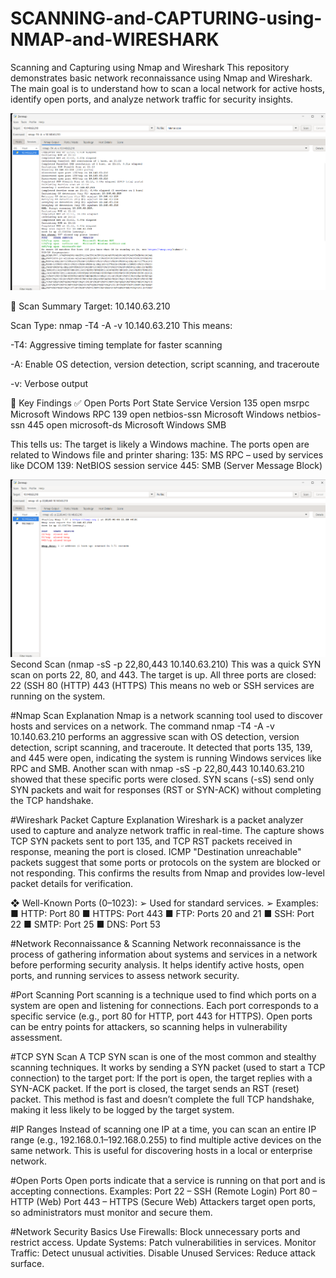 # SCANNING-and-CAPTURING-using-NMAP-and-WIRESHARK
Scanning and Capturing using Nmap and Wireshark This repository demonstrates basic network reconnaissance using Nmap and Wireshark. The main goal is to understand how to scan a local network for active hosts, identify open ports, and analyze network traffic for security insights.

![img alt](https://github.com/swamy-2006/SCANNING-and-CAPTURING-using-NMAP-and-WIRESHARK/blob/76ea751f7e8a7cce52a0b1aad657ecc30202f854/Screenshot%202025-08-04%20211806.png)

🧠 Scan Summary
Target: 10.140.63.210

Scan Type: nmap -T4 -A -v 10.140.63.210
This means:

-T4: Aggressive timing template for faster scanning

-A: Enable OS detection, version detection, script scanning, and traceroute

-v: Verbose output

📄 Key Findings
✅ Open Ports
Port	State	Service	Version
135	open	msrpc	Microsoft Windows RPC
139	open	netbios-ssn	Microsoft Windows netbios-ssn
445	open	microsoft-ds	Microsoft Windows SMB

This tells us:
The target is likely a Windows machine.
The ports open are related to Windows file and printer sharing:
135: MS RPC – used by services like DCOM
139: NetBIOS session service
445: SMB (Server Message Block)

![img alt](https://github.com/swamy-2006/SCANNING-and-CAPTURING-using-NMAP-and-WIRESHARK/blob/489cbbf218469e70ad655e397597ea803cd15a7d/Screenshot%202025-08-04%20211854.png)
Second Scan (nmap -sS -p 22,80,443 10.140.63.210)
This was a quick SYN scan on ports 22, 80, and 443.
The target is up.
All three ports are closed:
22 (SSH
80 (HTTP)
443 (HTTPS)
This means no web or SSH services are running on the system.

#Nmap Scan Explanation
Nmap is a network scanning tool used to discover hosts and services on a network.
The command nmap -T4 -A -v 10.140.63.210 performs an aggressive scan with OS detection, version detection, script scanning, and traceroute.
It detected that ports 135, 139, and 445 were open, indicating the system is running Windows services like RPC and SMB.
Another scan with nmap -sS -p 22,80,443 10.140.63.210 showed that these specific ports were closed.
SYN scans (-sS) send only SYN packets and wait for responses (RST or SYN-ACK) without completing the TCP handshake.

#Wireshark Packet Capture Explanation
Wireshark is a packet analyzer used to capture and analyze network traffic in real-time.
The capture shows TCP SYN packets sent to port 135, and TCP RST packets received in response, meaning the port is closed.
ICMP "Destination unreachable" packets suggest that some ports or protocols on the system are blocked or not responding.
This confirms the results from Nmap and provides low-level packet details for verification.


❖ Well-Known Ports (0–1023):
➢ Used for standard services.
➢ Examples:
■ HTTP: Port 80
■ HTTPS: Port 443
■ FTP: Ports 20 and 21
■ SSH: Port 22
■ SMTP: Port 25
■ DNS: Port 53

#Network Reconnaissance & Scanning
Network reconnaissance is the process of gathering information about systems and services in a network before performing security analysis. It helps identify active hosts, open ports, and running services to assess network security.

#Port Scanning
Port scanning is a technique used to find which ports on a system are open and listening for connections. Each port corresponds to a specific service (e.g., port 80 for HTTP, port 443 for HTTPS). Open ports can be entry points for attackers, so scanning helps in vulnerability assessment.

#TCP SYN Scan
A TCP SYN scan is one of the most common and stealthy scanning techniques. It works by sending a SYN packet (used to start a TCP connection) to the target port:
If the port is open, the target replies with a SYN-ACK packet.
If the port is closed, the target sends an RST (reset) packet.
This method is fast and doesn’t complete the full TCP handshake, making it less likely to be logged by the target system.

#IP Ranges
Instead of scanning one IP at a time, you can scan an entire IP range (e.g., 192.168.0.1–192.168.0.255) to find multiple active devices on the same network. This is useful for discovering hosts in a local or enterprise network.

#Open Ports
Open ports indicate that a service is running on that port and is accepting connections. Examples:
Port 22 – SSH (Remote Login)
Port 80 – HTTP (Web)
Port 443 – HTTPS (Secure Web)
Attackers target open ports, so administrators must monitor and secure them.

#Network Security Basics
Use Firewalls: Block unnecessary ports and restrict access.
Update Systems: Patch vulnerabilities in services.
Monitor Traffic: Detect unusual activities.
Disable Unused Services: Reduce attack surface.
